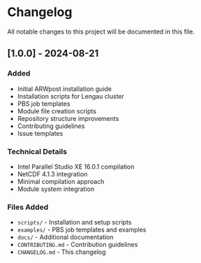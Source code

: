 # Changelog

All notable changes to this project will be documented in this file.

## [1.0.0] - 2024-08-21

### Added
- Initial ARWpost installation guide
- Installation scripts for Lengau cluster
- PBS job templates
- Module file creation scripts
- Repository structure improvements
- Contributing guidelines
- Issue templates

### Technical Details
- Intel Parallel Studio XE 16.0.1 compilation
- NetCDF 4.1.3 integration
- Minimal compilation approach
- Module system integration

### Files Added
- `scripts/` - Installation and setup scripts
- `examples/` - PBS job templates and examples
- `docs/` - Additional documentation
- `CONTRIBUTING.md` - Contribution guidelines
- `CHANGELOG.md` - This changelog
